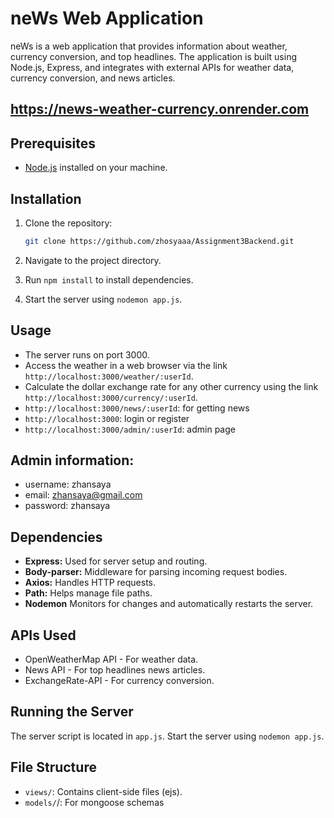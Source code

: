 # neWs Web Application

neWs is a web application that provides information about weather, currency conversion, and top headlines. The application is built using Node.js, Express, and integrates with external APIs for weather data, currency conversion, and news articles.

## https://news-weather-currency.onrender.com

## Prerequisites

- [Node.js](https://nodejs.org/) installed on your machine.

## Installation

1. Clone the repository:

   ```bash
   git clone https://github.com/zhosyaaa/Assignment3Backend.git

2. Navigate to the project directory.
3. Run `npm install` to install dependencies.
4. Start the server using `nodemon app.js`.

## Usage
- The server runs on port 3000.
- Access the weather in a web browser via the link `http://localhost:3000/weather/:userId`.
- Calculate the dollar exchange rate for any other currency using the link `http://localhost:3000/currency/:userId`.
- `http://localhost:3000/news/:userId`: for getting news
- `http://localhost:3000`: login or register
- `http://localhost:3000/admin/:userId`: admin page

## Admin information:
- username: zhansaya
- email: zhansaya@gmail.com
- password: zhansaya

## Dependencies
- **Express:** Used for server setup and routing.
- **Body-parser:** Middleware for parsing incoming request bodies.
- **Axios:** Handles HTTP requests.
- **Path:** Helps manage file paths.
- **Nodemon** Monitors for changes and automatically restarts the server.

## APIs Used
- OpenWeatherMap API - For weather data.
- News API - For top headlines news articles.
- ExchangeRate-API - For currency conversion.

## Running the Server
The server script is located in `app.js`. Start the server using `nodemon app.js`.

## File Structure
- `views/`: Contains client-side files (ejs).
- `models/`/: For mongoose schemas
